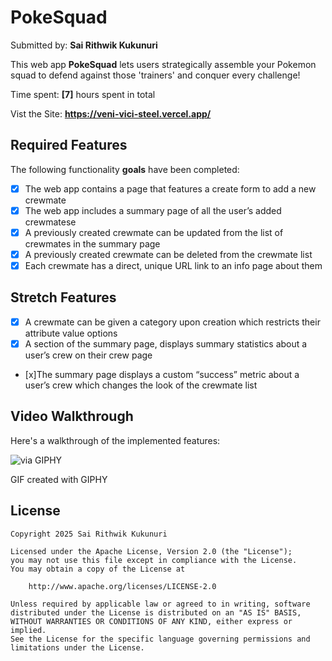 # PokeSquad
Submitted by: **Sai Rithwik Kukunuri**

This web app **PokeSquad** lets users strategically assemble your Pokemon squad to defend against those 'trainers' and conquer every challenge!

Time spent: **[7]** hours spent in total

Vist the Site: **https://veni-vici-steel.vercel.app/**

## Required Features

The following functionality **goals** have been completed:

- [x] The web app contains a page that features a create form to add a new crewmate
- [x] The web app includes a summary page of all the user’s added crewmatese
- [x] A previously created crewmate can be updated from the list of crewmates in the summary page
- [x] A previously created crewmate can be deleted from the crewmate list
- [x] Each crewmate has a direct, unique URL link to an info page about them

## Stretch Features
- [x] A crewmate can be given a category upon creation which restricts their attribute value options
- [x] A section of the summary page, displays summary statistics about a user’s crew on their crew page
- [x]The summary page displays a custom “success” metric about a user’s crew which changes the look of the crewmate list
  
## Video Walkthrough

Here's a walkthrough of the implemented features:

![via GIPHY](https://media3.giphy.com/media/v1.Y2lkPTc5MGI3NjExOG9saGV2M3p0ajhodnpxZzJkZmQ4cGdxYnBpYmVqMGIwaGdhcTZvaiZlcD12MV9pbnRlcm5hbF9naWZfYnlfaWQmY3Q9Zw/nyTNHFNxfZ2pu0u0tT/giphy.gif)

GIF created with GIPHY

## License

    Copyright 2025 Sai Rithwik Kukunuri

    Licensed under the Apache License, Version 2.0 (the "License");
    you may not use this file except in compliance with the License.
    You may obtain a copy of the License at

        http://www.apache.org/licenses/LICENSE-2.0

    Unless required by applicable law or agreed to in writing, software
    distributed under the License is distributed on an "AS IS" BASIS,
    WITHOUT WARRANTIES OR CONDITIONS OF ANY KIND, either express or implied.
    See the License for the specific language governing permissions and
    limitations under the License.
